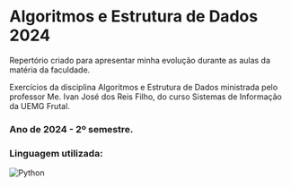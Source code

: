 # Algoritmos e Estrutura de Dados 2024
 Repertório criado para apresentar minha evolução durante as aulas da matéria da faculdade.

Exercícios da disciplina Algoritmos e Estrutura de Dados ministrada pelo professor Me. Ivan José dos Reis Filho, do curso Sistemas de Informação da UEMG Frutal.

### Ano de 2024 - 2º semestre.

### Linguagem utilizada:
<div style="display:inline_block">
<img align="center" alt="Python" src="https://img.shields.io/badge/Python-14354C?style=for-the-badge&logo=python&logoColor=white"/>
</div>